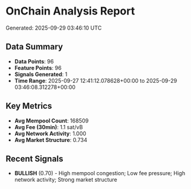 # OnChain Analysis Report
Generated: 2025-09-29 03:46:10 UTC

## Data Summary
- **Data Points**: 96
- **Feature Points**: 96
- **Signals Generated**: 1
- **Time Range**: 2025-09-27 12:41:12.078628+00:00 to 2025-09-29 03:46:08.312278+00:00

## Key Metrics
- **Avg Mempool Count**: 168509
- **Avg Fee (30min)**: 1.1 sat/vB
- **Avg Network Activity**: 1.000
- **Avg Market Structure**: 0.734

## Recent Signals
- **BULLISH** (0.70) - High mempool congestion; Low fee pressure; High network activity; Strong market structure
